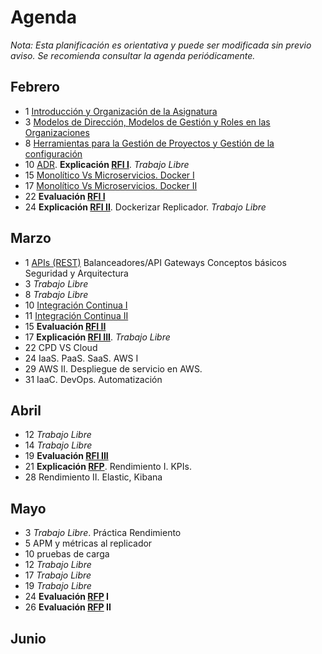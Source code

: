 # Agenda

*Nota: Esta planificación es orientativa y puede ser modificada sin previo aviso. Se recomienda consultar la agenda periódicamente.*

## Febrero

* 1 [Introducción y Organización de la Asignatura](Introduccion.md)
* 3 [Modelos de Dirección, Modelos de Gestión y Roles en las Organizaciones](Organizaciones.md)
* 8 [Herramientas para la Gestión de Proyectos y Gestión de la configuración](Herramientas-Gestion-Proyectos.md)
* 10 [ADR](ADR/README.md). __Explicación [RFI I](RFI/RFI-I.md)__. *Trabajo Libre*
* 15 [Monolítico Vs Microservicios. Docker I](Docker.md)
* 17 [Monolítico Vs Microservicios. Docker II](Docker.md)
* 22 __Evaluación [RFI I](RFI/RFI-I.md)__
* 24 __Explicación [RFI II](RFI/RFI-II.md)__. Dockerizar Replicador. *Trabajo Libre*

## Marzo

* 1 [APIs (REST)](APIs.md) Balanceadores/API Gateways Conceptos básicos Seguridad y Arquitectura
* 3 *Trabajo Libre*
* 8 *Trabajo Libre*
* 10 [Integración Continua I](Mejora-Continua.md)
* 11 [Integración Continua II](Mejora-Continua.md)
* 15 __Evaluación [RFI II](RFI/RFI-II.md)__
* 17 __Explicación [RFI III](RFI/RFI-III.md)__. *Trabajo Libre*
* 22 CPD VS Cloud
* 24 IaaS. PaaS. SaaS. AWS I
* 29 AWS II. Despliegue de servicio en AWS.
* 31 IaaC. DevOps. Automatización


## Abril

* 12 *Trabajo Libre*
* 14 *Trabajo Libre*
* 19 __Evaluación [RFI III](RFI/RFI-III.md)__
* 21 __Explicación [RFP](RFP/RFP.md)__. Rendimiento I. KPIs.
* 28 Rendimiento II. Elastic, Kibana

## Mayo

* 3 *Trabajo Libre*. Práctica Rendimiento
* 5 APM y métricas al replicador
* 10 pruebas de carga
* 12 *Trabajo Libre*
* 17 *Trabajo Libre*
* 19 *Trabajo Libre*
* 24 __Evaluación [RFP](RFP/RFP.md) I__
* 26 __Evaluación [RFP](RFP/RFP.md) II__

## Junio
